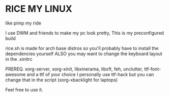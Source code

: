 # RICE MY LINUX
like pimp my ride

I use DWM and friends to make my pc look pretty, This is my preconfigured build

rice.sh is made for arch base distros so you'll probably have to install the dependencies yourself ALSO you may want to change the keyboard layout in the .xinitrc


PREREQ. xorg-server, xorg-xinit, libxinerama, libxft, feh, unclutter, ttf-font-awesome and a ttf of your choice I personally use ttf-hack but you can change that in the script (xorg-xbacklight for laptops)


Feel free to use it.
